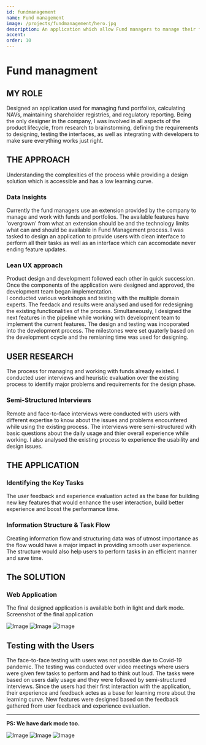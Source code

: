 ```yaml
---
id: fundmanagement
name: Fund management
image: /projects/fundmanagement/hero.jpg
description: An application which allow Fund managers to manage their funds, portfolios, daily tasks like NAv calculations and managing shareholder registries.
accent: 
order: 10
---
```


# Fund managment

## MY ROLE

Designed an application used for managing fund portfolios, calculating NAVs, maintaining shareholder registries, and regulatory reporting. Being the only designer in the company, I was involved in all aspects of the product lifecycle, from research to brainstorming, defining the requirements to designing, testing the interfaces, as well as integrating with developers to make sure everything works just right. 
 

## THE APPROACH

Understanding the complexities of the process while providing a design solution which is accessible and has a low learning curve.

### Data Insights

Currently the fund managers use an extension provided by the company to manage and work with funds and portfolios. The available features have 'overgrown' from what an extension should be and the technology limits what can and should be available in Fund Management process. I was tasked to design an application to provide users with clean interface to perform all their tasks as well as an interface which can accomodate never ending feature updates.

### Lean UX approach
Product design and development followed each other in quick succession. Once the components of the application were designed and approved, the development team began implementation.  
I conducted various workshops and testing with the multiple domain experts. The feedack and results were analysed and used for redesigning the existing functionalities of the process. Simultaneously, I designed the next features in the pipeline while working with development team to implement the current features.
The design and testing was incoporated into the development process. The milestones were set quaterly based on the development ccycle and the remianing time was used for designing.



## USER RESEARCH
The process for managing and working with funds already existed. I conducted user interviews and heuristic evaluation over the existing process to identify major problems and requirements for the design phase.

### Semi-Structured Interviews
Remote and face-to-face interviews were conducted with users with different expertise to know about the issues and problems encountered while using the existing process. The interviews were semi-structured with basic questions about the daily usage and thier overall experience while working. I also analysed the existing process to experience the usability and design issues.


## THE APPLICATION
### Identifying the Key Tasks
The user feedback and experience evaluation acted as the base for building new key features that would enhance the user interaction, build better experience and boost the performance time.

### Information Structure & Task Flow
Creating information flow and structuring  data was of utmost importance as the flow would have a major impact in providing smooth user experience. The structure would also help users to perform tasks in an efficient manner and save time.

## The SOLUTION

### Web Application
The final designed application is available both in light and dark mode. Screenshot of the final application

![Image](/projects/fundmanagement/fm_details_light.png)
![Image](/projects/fundmanagement/fm_summary_light.png)
![Image](/projects/fundmanagement/fm_warnings_light.png)

## Testing with the Users
The face-to-face testing with users was not possible due to Covid-19 pandemic. The testing was conducted over video meetings where users were given few tasks to perform and had to think out loud. The tasks were based on users daily usage and they were followed by semi-structured interviews. Since the users had their first interaction with the application, their experience and feedback actes as a base for learning more about the learning curve. New features were designed based on the feedback gathered from user feedback and experience evaluation.

---

__PS: We have dark mode too.__

![Image](/projects/fundmanagement/fm_details_dark.png)
![Image](/projects/fundmanagement/fm_summary_dark.png)
![Image](/projects/fundmanagement/fm_warnings_dark.png)